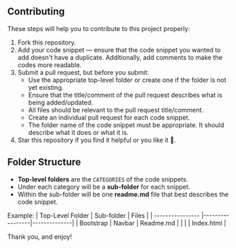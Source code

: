 ## Contributing

These steps will help you to contribute to this project properly:
1. Fork this repository.
2. Add your code snippet — ensure that the code snippet you wanted to add doesn't have a duplicate. Additionally, add comments to make the codes more readable.
3. Submit a pull request, but before you submit:
   * Use the appropriate top-level folder or create one if the folder is not yet existing.
   * Ensure that the title/comment of the pull request describes what is being added/updated.
   * All files should be relevant to the pull request title/comment.
   * Create an individual pull request for each code snippet.
   * The folder name of the code snippet must be appropriate. It should describe what it does or what it is.
3. Star this repository if you find it helpful or you like it 🌟.

## Folder Structure

- **Top-level folders** are the `CATEGORIES` of the code snippets.
- Under each category will be a **sub-folder** for each snippet.
- Within the sub-folder will be one **readme.md** file that best describes the code snippet.

Example:
| Top-Level Folder | Sub-folder      | Files        |
| ---------------- |-----------------|--------------|
| Bootstrap        | Navbar          | Readme.md    |
|                  |                 | Index.html   |

Thank you, and enjoy!



